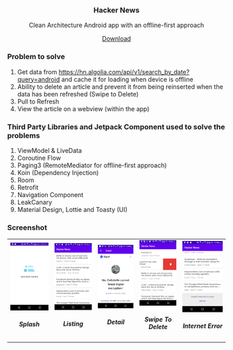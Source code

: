 <br />
<p align="center">
  <h3 align="center">Hacker News</h3>

  <p align="center">
    Clean Architecture Android app with an offline-first approach
  </p>
</p>
<p align="center">
  <a href="https://github.com/cepero91/HackerNews/suites/1724168539/artifacts/32623510">
    Download
  </a>
</p>

### Problem to solve

1. Get data from https://hn.algolia.com/api/v1/search_by_date?query=android and cache it for loading when device is offline
2. Ability to delete an article and prevent it from being reinserted when the data has been refreshed (Swipe to Delete)
3. Pull to Refresh
4. View the article on a webview (within the app)

### Third Party Libraries and Jetpack Component used to solve the problems

1. ViewModel & LiveData
2. Coroutine Flow
3. Paging3 (RemoteMediator for offline-first approach)
4. Koin (Dependency Injection)
5. Room
6. Retrofit
7. Navigation Component
8. LeakCanary
9. Material Design, Lottie and Toasty (UI)

### Screenshot
<table>
  <tr>
    <td><img src="https://github.com/cepero91/HackerNews/blob/master/screenshots/hacker_new_splash.png" alt="splash" width="200">
      <h5 align="center">Splash</h3>
    </td>
    <td><img src="https://github.com/cepero91/HackerNews/blob/master/screenshots/hit_list.png" alt="splash" width="200">
      <h5 align="center">Listing</h3>
    </td>
    <td><img src="https://github.com/cepero91/HackerNews/blob/master/screenshots/hit_detail.png" alt="splash" width="200">
      <h5 align="center">Detail</h3>
    </td>
    <td><img src="https://github.com/cepero91/HackerNews/blob/master/screenshots/remove_hit.png" alt="splash" width="200">
      <h5 align="center">Swipe To Delete</h3>
    </td>
    <td><img src="https://github.com/cepero91/HackerNews/blob/master/screenshots/no_internet_error.png" alt="splash" width="200">
      <h5 align="center">Internet Error</h3>
    </td>
  </tr>
</table>
